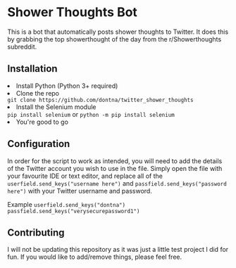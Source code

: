 <h1>Shower Thoughts Bot</h1>
<p>This is a bot that automatically posts shower thoughts to Twitter. It does this by grabbing the top showerthought of the day from the r/Showerthoughts subreddit.</p>

<h2>Installation</h2>
<li>Install Python (Python 3+ required)</li>
<li>Clone the repo</li>
<code>git clone https://github.com/dontna/twitter_shower_thoughts</code>
<li>Install the Selenium module</li>
<code>pip install selenium</code>
or
<code>python -m pip install selenium</code>
<li>You're good to go</li>

<h2>Configuration</h2>
In order for the script to work as intended, you will need to add the details of the Twitter account you wish to use in the file. Simply open the file with your favourite IDE or text editor,
and replace all of the <code>userfield.send_keys("username here")</code> and <code>passfield.send_keys("password here")</code> with your Twitter username and password. <p>Example
<code>userfield.send_keys("dontna")</code> <code>passfield.send_keys("verysecurepassword1")</code></p>

<h2>Contributing</h2>
I will not be updating this repository as it was just a little test project I did for fun. If you would like to add/remove things, please feel free.
